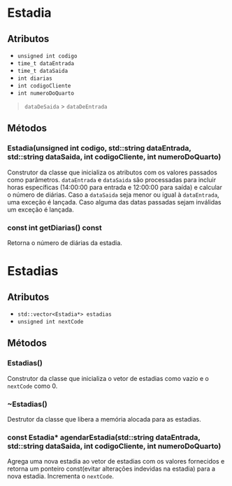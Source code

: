 # Estadia

## Atributos

- `unsigned int codigo`
- `time_t dataEntrada`
- `time_t dataSaida`
- `int diarias`
- `int codigoCliente`
- `int numeroDoQuarto`

> `dataDeSaida` > `dataDeEntrada`

## Métodos

### Estadia(unsigned int codigo, std::string dataEntrada, std::string dataSaida, int codigoCliente, int numeroDoQuarto)

Construtor da classe que inicializa os atributos com os valores passados como parâmetros. `dataEntrada` e `dataSaida` são processadas para incluir horas específicas (14:00:00 para entrada e 12:00:00 para saída) e calcular o número de diárias.
Caso a `dataSaida` seja menor ou igual à `dataEntrada`, uma exceção é lançada.
Caso alguma das datas passadas sejam inválidas um exceção é lançada.

### const int getDiarias() const

Retorna o número de diárias da estadia.

# Estadias

## Atributos

- `std::vector<Estadia*> estadias`
- `unsigned int nextCode`

## Métodos

### Estadias()

Construtor da classe que inicializa o vetor de estadias como vazio e o `nextCode` como 0.

### ~Estadias()

Destrutor da classe que libera a memória alocada para as estadias.

### const Estadia* agendarEstadia(std::string dataEntrada, std::string dataSaida, int codigoCliente, int numeroDoQuarto)

Agrega uma nova estadia ao vetor de estadias com os valores fornecidos e retorna um ponteiro const(evitar alterações indevidas na estadia) para a nova estadia. Incrementa o `nextCode`.
